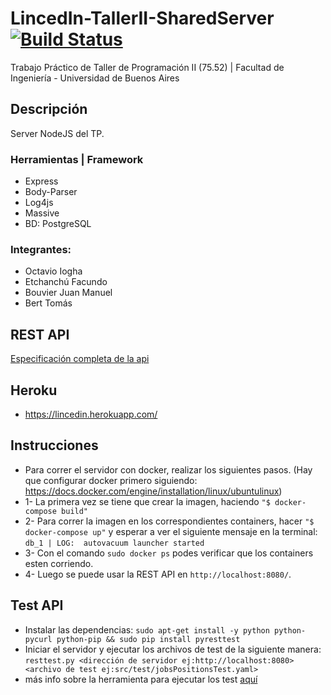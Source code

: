 # LincedIn-TallerII-SharedServer [![Build Status](https://travis-ci.org/tbert12/LincedIn-TallerII-SharedServer.svg?branch=master)](https://travis-ci.org/tbert12/LincedIn-TallerII-SharedServer)
Trabajo Práctico de Taller de Programación II (75.52) | Facultad de Ingeniería - Universidad de Buenos Aires


## Descripción
Server NodeJS del TP.

### Herramientas | Framework
  - Express
  - Body-Parser
  - Log4js
  - Massive
  - BD: PostgreSQL

### Integrantes:
  - Octavio Iogha
  - Etchanchú Facundo
  - Bouvier Juan Manuel
  - Bert Tomás

## REST API
[Especificación completa de la api](http://rebilly.github.io/ReDoc/?url=https://gist.githubusercontent.com/NickCis/d6a8132a228440c41889b4e0003efc3b/raw/jobify-shared-api.yaml)

## Heroku
  - https://lincedin.herokuapp.com/

## Instrucciones
  - Para correr el servidor con docker, realizar los siguientes pasos. (Hay que configurar docker primero siguiendo: https://docs.docker.com/engine/installation/linux/ubuntulinux) </br>
  - 1- La primera vez se tiene que crear la imagen, haciendo ``"$ docker-compose build"``</br>
  - 2- Para correr la imagen en los correspondientes containers, hacer ``"$ docker-compose up"`` y esperar a ver el siguiente mensaje en la terminal: `` db_1 | LOG:  autovacuum launcher started `` </br>
  - 3- Con el comando ``sudo docker ps`` podes verificar que los containers esten corriendo. </br>
  - 4- Luego se puede usar la REST API en `` http://localhost:8080/ ``.


## Test API
  - Instalar las dependencias: ``sudo apt-get install -y python python-pycurl python-pip && sudo pip install pyresttest``
  - Iniciar el servidor y ejecutar los archivos de test de la siguiente manera: `` resttest.py <dirección de servidor ej:http://localhost:8080> <archivo de test ej:src/test/jobsPositionsTest.yaml> ``
  - más info sobre la herramienta para ejecutar los test [aquí]()